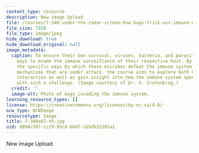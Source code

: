```yaml
---
content_type: resource
description: New image Upload
file: /courses/7-340-under-the-radar-screen-how-bugs-trick-our-immune-defenses-spring-2007/8894cf07cc1993c9bb07cb5db32391a1_7-340s07-th.jpg
file_size: 7910
file_type: image/jpeg
hide_download: true
hide_download_original: null
image_metadata:
  caption: To ensure their own survival, viruses, bacteria, and parasites have devised
    ways to evade the immune surveillance of their respective host. By looking at
    the specific ways by which these microbes defeat the immune system and the molecular
    mechanisms that are under attack, the course aims to explore both host-pathogen
    interaction as well as gain insight into how the immune system operates when faced
    with such a challenge. (Image courtesy of Dr. G. Grotenbreg.)
  credit: ''
  image-alt: Photo of bugs invading the immune system.
learning_resource_types: []
license: https://creativecommons.org/licenses/by-nc-sa/4.0/
ocw_type: OCWImage
resourcetype: Image
title: 7-340s07-th.jpg
uid: 8894cf07-cc19-93c9-bb07-cb5db32391a1
---
```

New image Upload